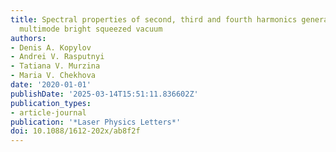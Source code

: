 ```yaml
---
title: Spectral properties of second, third and fourth harmonics generation from broadband
  multimode bright squeezed vacuum
authors:
- Denis A. Kopylov
- Andrei V. Rasputnyi
- Tatiana V. Murzina
- Maria V. Chekhova
date: '2020-01-01'
publishDate: '2025-03-14T15:51:11.836602Z'
publication_types:
- article-journal
publication: '*Laser Physics Letters*'
doi: 10.1088/1612-202x/ab8f2f
---
```

